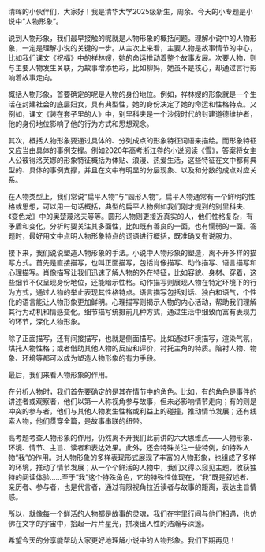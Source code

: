 清晖的小伙伴们，大家好！我是清华大学2025级新生，周余。今天的小专题是小说中“人物形象”。

说到人物形象，我们最早接触的呢就是人物形象的概括问题。理解小说中的人物形象，一定是理解小说的关键的一步。从主次上来看，主要人物是故事情节的中心，比如我们课文《祝福》中的祥林嫂，她的命运推动着整个故事发展。次要人物，则与主要人物发生关联，为故事增添色彩，比如柳妈，她虽不是核心，却通过言行影响着故事走向。

概括人物形象，首要确定的呢是人物的身份地位。例如，祥林嫂的形象就是一个生活在封建社会的底层妇女，具有典型性，她的身份决定了她的命运和性格特点。又例如，课文《装在套子里的人》中，别里科夫是一个沙俄时代的封建道德维护者，他的身份地位影响了他的行为方式和思想观念。

其次，概括人物形象要通过具体的、分列成点的形象特征词语来描绘。而形象特征又应当由具体的事例支撑。例如2020年高考浙江卷的小说阅读《雪》，答案将女主人公彼得洛芙娜的形象特征概括为体贴、浪漫、热爱生活，这些特征在文中都有典型的、具体的事例支撑，并且在文中有明显的分层现象、以及和分数的成点对应关系。

在人物类型上，我们常说“扁平人物”与“圆形人物”。扁平人物通常有一个鲜明的性格或思想，可以用一句话概括，典型的扁平人物例如我们刚才提到的别里科夫、《变色龙》中的奥楚蔑洛夫等等。圆形人物则更接近真实的人，他们性格复杂，有矛盾和变化，分析时要关注其多面性，比如既有善良的一面，也有懦弱的一面。答题时，最好用文中点明人物形象特点的词语进行概括，既准确又有说服力。

接下来，我们说说塑造人物形象的手法。小说中人物形象的塑造，离不开多样的描写方式。首先是直接描写，也叫正面描写，包括肖像描写、动作描写、语言描写和心理描写。肖像描写让我们迅速了解人物的外在特征，比如容貌、身材、穿着，这些细节不仅呈现身份地位，还能暗示性格。动作描写则展现人物在特定环境下的行为方式，通过人物的举止表现其性格特点。语言描写包括对话、独白和语气，个性化的语言能让人物形象更加鲜明。心理描写则揭示人物的内心活动，帮助我们理解其行为动机和情感变化。细节描写统摄前几种方式，通过生活中细致而富有表现力的环节，深化人物形象。

除了正面描写，还有间接描写，也就是侧面描写。比如通过环境描写，渲染气氛，烘托人物性格；或者借助其他人物的反应和评价，衬托主角的特质。陪衬人物、物象、环境等都可以成为塑造人物形象的有力手段。

最后，我们来看人物形象的作用。

在分析人物时，我们首先要确定的是其在情节中的角色。比如，有的角色是事件的讲述者或观察者，他们以第一人称视角参与故事，但未必影响情节走向；有的则是冲突的参与者，他们与其他人物发生性格或利益上的碰撞，推动情节发展；还有线索人物，他们贯穿全篇，是故事串联的纽带。

高考题考查人物形象的作用，仍然离不开我们此前讲的六大思维点——人物形象、环境、情节、主旨、读者和表达效果。此外，还会特殊关注一些特例，如特殊人物“我”的作用。对人物形象的多样表现形式展现了丰富的人物形象，也组成了多样的环境，推动了情节发展；从一个个鲜活的人物中，我们又得以窥见主题，收获独特的阅读体验……至于“我”这个特殊角色，它的特殊性体现在，“我”既是叙述者、亲历者、参与者，也是代言者，通过有限视角拉近读者与故事的距离，表达主旨情感。

所以，就像每一个鲜活的人物都是故事的灵魂，我们在字里行间与他们相遇，也仿佛在文字的宇宙中，拾起一片片星光，拼凑出人性的浩瀚与深邃。

希望今天的分享能帮助大家更好地理解小说中的人物形象。我们下期再见！